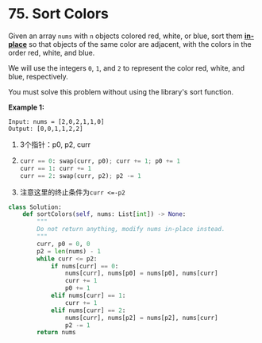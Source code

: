 # 75. Sort Colors

Given an array `nums` with `n` objects colored red, white, or blue, sort them **[in-place](https://en.wikipedia.org/wiki/In-place_algorithm)** so that objects of the same color are adjacent, with the colors in the order red, white, and blue.

We will use the integers `0`, `1`, and `2` to represent the color red, white, and blue, respectively.

You must solve this problem without using the library's sort function.

 

**Example 1:**

```
Input: nums = [2,0,2,1,1,0]
Output: [0,0,1,1,2,2]
```



1. 3个指针：p0, p2, curr

2. ```python
   curr == 0: swap(curr, p0); curr += 1; p0 += 1
   curr == 1: curr += 1
   curr == 2: swap(curr, p2); p2 -= 1
   ```

3. 注意这里的终止条件为`curr <=-p2`



```python
class Solution:
    def sortColors(self, nums: List[int]) -> None:
        """
        Do not return anything, modify nums in-place instead.
        """
        curr, p0 = 0, 0
        p2 = len(nums) - 1
        while curr <= p2:
            if nums[curr] == 0:
                nums[curr], nums[p0] = nums[p0], nums[curr]
                curr += 1
                p0 += 1
            elif nums[curr] == 1:
                curr += 1
            elif nums[curr] == 2:
                nums[curr], nums[p2] = nums[p2], nums[curr]
                p2 -= 1
        return nums
                
```

